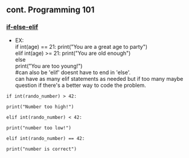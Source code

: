 ## cont. Programming 101

### <u>if-else-elif</u>
 - EX:  
if int(age) == 21:
    print("You are a great age to party")  
elif  int(age) >= 21:
    print("You are old enough")  
else       
    print("You are too young!")  
#can also be 'elif' doesnt have to end in 'else'.  
can have as many elif statements as needed but if too many maybe question if there's a better way to code the problem.

<code>if int(rando_number) > 42:  
    print("Number too high!")  
elif int(rando_number) < 42:  
    print("number too low!")  
elif int(rando_number) == 42:  
    print("number is correct")</code>